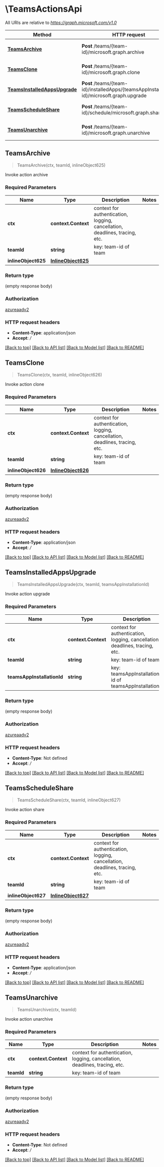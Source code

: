# \TeamsActionsApi

All URIs are relative to *https://graph.microsoft.com/v1.0*

Method | HTTP request | Description
------------- | ------------- | -------------
[**TeamsArchive**](TeamsActionsApi.md#TeamsArchive) | **Post** /teams/{team-id}/microsoft.graph.archive | Invoke action archive
[**TeamsClone**](TeamsActionsApi.md#TeamsClone) | **Post** /teams/{team-id}/microsoft.graph.clone | Invoke action clone
[**TeamsInstalledAppsUpgrade**](TeamsActionsApi.md#TeamsInstalledAppsUpgrade) | **Post** /teams/{team-id}/installedApps/{teamsAppInstallation-id}/microsoft.graph.upgrade | Invoke action upgrade
[**TeamsScheduleShare**](TeamsActionsApi.md#TeamsScheduleShare) | **Post** /teams/{team-id}/schedule/microsoft.graph.share | Invoke action share
[**TeamsUnarchive**](TeamsActionsApi.md#TeamsUnarchive) | **Post** /teams/{team-id}/microsoft.graph.unarchive | Invoke action unarchive



## TeamsArchive

> TeamsArchive(ctx, teamId, inlineObject625)

Invoke action archive

### Required Parameters


Name | Type | Description  | Notes
------------- | ------------- | ------------- | -------------
**ctx** | **context.Context** | context for authentication, logging, cancellation, deadlines, tracing, etc.
**teamId** | **string**| key: team-id of team | 
**inlineObject625** | [**InlineObject625**](InlineObject625.md)|  | 

### Return type

 (empty response body)

### Authorization

[azureaadv2](../README.md#azureaadv2)

### HTTP request headers

- **Content-Type**: application/json
- **Accept**: */*

[[Back to top]](#) [[Back to API list]](../README.md#documentation-for-api-endpoints)
[[Back to Model list]](../README.md#documentation-for-models)
[[Back to README]](../README.md)


## TeamsClone

> TeamsClone(ctx, teamId, inlineObject626)

Invoke action clone

### Required Parameters


Name | Type | Description  | Notes
------------- | ------------- | ------------- | -------------
**ctx** | **context.Context** | context for authentication, logging, cancellation, deadlines, tracing, etc.
**teamId** | **string**| key: team-id of team | 
**inlineObject626** | [**InlineObject626**](InlineObject626.md)|  | 

### Return type

 (empty response body)

### Authorization

[azureaadv2](../README.md#azureaadv2)

### HTTP request headers

- **Content-Type**: application/json
- **Accept**: */*

[[Back to top]](#) [[Back to API list]](../README.md#documentation-for-api-endpoints)
[[Back to Model list]](../README.md#documentation-for-models)
[[Back to README]](../README.md)


## TeamsInstalledAppsUpgrade

> TeamsInstalledAppsUpgrade(ctx, teamId, teamsAppInstallationId)

Invoke action upgrade

### Required Parameters


Name | Type | Description  | Notes
------------- | ------------- | ------------- | -------------
**ctx** | **context.Context** | context for authentication, logging, cancellation, deadlines, tracing, etc.
**teamId** | **string**| key: team-id of team | 
**teamsAppInstallationId** | **string**| key: teamsAppInstallation-id of teamsAppInstallation | 

### Return type

 (empty response body)

### Authorization

[azureaadv2](../README.md#azureaadv2)

### HTTP request headers

- **Content-Type**: Not defined
- **Accept**: */*

[[Back to top]](#) [[Back to API list]](../README.md#documentation-for-api-endpoints)
[[Back to Model list]](../README.md#documentation-for-models)
[[Back to README]](../README.md)


## TeamsScheduleShare

> TeamsScheduleShare(ctx, teamId, inlineObject627)

Invoke action share

### Required Parameters


Name | Type | Description  | Notes
------------- | ------------- | ------------- | -------------
**ctx** | **context.Context** | context for authentication, logging, cancellation, deadlines, tracing, etc.
**teamId** | **string**| key: team-id of team | 
**inlineObject627** | [**InlineObject627**](InlineObject627.md)|  | 

### Return type

 (empty response body)

### Authorization

[azureaadv2](../README.md#azureaadv2)

### HTTP request headers

- **Content-Type**: application/json
- **Accept**: */*

[[Back to top]](#) [[Back to API list]](../README.md#documentation-for-api-endpoints)
[[Back to Model list]](../README.md#documentation-for-models)
[[Back to README]](../README.md)


## TeamsUnarchive

> TeamsUnarchive(ctx, teamId)

Invoke action unarchive

### Required Parameters


Name | Type | Description  | Notes
------------- | ------------- | ------------- | -------------
**ctx** | **context.Context** | context for authentication, logging, cancellation, deadlines, tracing, etc.
**teamId** | **string**| key: team-id of team | 

### Return type

 (empty response body)

### Authorization

[azureaadv2](../README.md#azureaadv2)

### HTTP request headers

- **Content-Type**: Not defined
- **Accept**: */*

[[Back to top]](#) [[Back to API list]](../README.md#documentation-for-api-endpoints)
[[Back to Model list]](../README.md#documentation-for-models)
[[Back to README]](../README.md)

